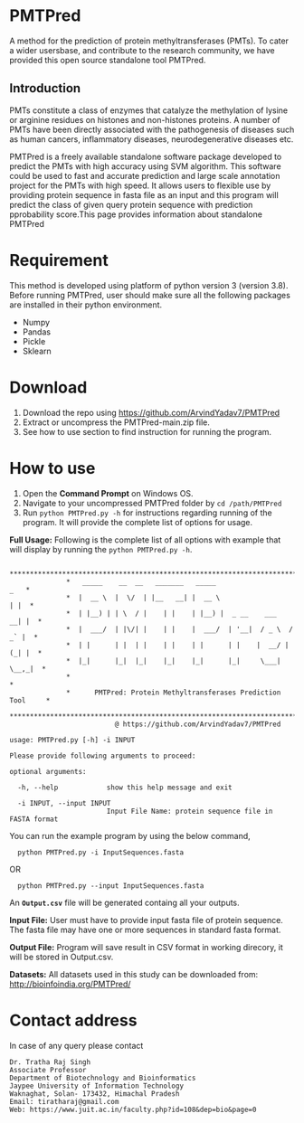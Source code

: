 # PMTPred
A method for the prediction of protein methyltransferases (PMTs). To cater a wider usersbase, and contribute to the research community, we have provided this open source standalone tool PMTPred. 
## Introduction
PMTs constitute a class of enzymes that catalyze the methylation of lysine or arginine  residues on histones and non-histones proteins. A number of PMTs have been directly associated with the pathogenesis of diseases such as human cancers, inflammatory diseases, neurodegenerative diseases etc. 

PMTPred is a freely available standalone software package developed to predict the PMTs with high accuracy using SVM algorithm. This software could be used to fast and accurate prediction and large scale annotation project for the PMTs with high speed. It allows users to flexible use by providing protein sequence in fasta file as an input and this program will predict the class of given query protein sequence with prediction pprobability score.This page provides information about standalone PMTPred

# Requirement
This method is developed using platform of python version 3 (version 3.8). Before running PMTPred, user should make sure all the following packages are installed in their python environment.

- Numpy
- Pandas
- Pickle
- Sklearn

# Download
1.	Download the repo using https://github.com/ArvindYadav7/PMTPred 
2.	Extract or uncompress the PMTPred-main.zip file.
3.	See how to use section to find instruction for running the program.
# How to use
1. Open the **Command Prompt** on Windows OS.
2. Navigate to your uncompressed PMTPred folder by `cd /path/PMTPred`
3. Run `python PMTPred.py -h` for instructions regarding running of the program. It will provide the complete list of options for usage.

**Full Usage:** Following is the complete list of all options with example that will display by running the `python PMTPred.py -h`.
```
         **************************************************************************
              *   _____    __  __   _______   _____                      _   *
              *  |  __ \  |  \/  | |__   __| |  __ \                    | |  *
              *  | |__) | | \  / |    | |    | |__) |  _ __    ___    __| |  *
              *  |  ___/  | |\/| |    | |    |  ___/  | '__|  / _ \  / _` |  *
              *  | |      | |  | |    | |    | |      | |    |  __/ | (_| |  *
              *  |_|      |_|  |_|    |_|    |_|      |_|     \___|  \__,_|  *
              *                                                              *
              *      PMTPred: Protein Methyltransferases Prediction Tool     *
         **************************************************************************
                          @ https://github.com/ArvindYadav7/PMTPred 

usage: PMTPred.py [-h] -i INPUT

Please provide following arguments to proceed:

optional arguments:

  -h, --help            show this help message and exit
  
  -i INPUT, --input INPUT
                        Input File Name: protein sequence file in FASTA format
```
You can run the example program by using the below command,
```
  python PMTPred.py -i InputSequences.fasta
```
  OR
```
  python PMTPred.py --input InputSequences.fasta
```  
An **`Output.csv`** file will be generated containg all your outputs.

**Input File:** User must have to provide input fasta file of protein sequence. The fasta file may have one or more sequences in standard fasta format.

**Output File:** Program will save result in CSV format in working direcory, it will be stored in Output.csv.

**Datasets:** All datasets used in this study can be downloaded from: http://bioinfoindia.org/PMTPred/ 

# Contact address
In case of any query please contact
```
Dr. Tratha Raj Singh
Associate Professor
Department of Biotechnology and Bioinformatics
Jaypee University of Information Technology
Waknaghat, Solan- 173432, Himachal Pradesh
Email: tiratharaj@gmail.com
Web: https://www.juit.ac.in/faculty.php?id=108&dep=bio&page=0
```
